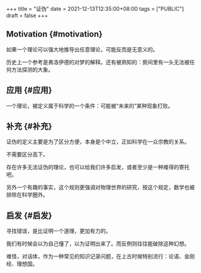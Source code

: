 +++
title = "证伪"
date = 2021-12-13T12:35:00+08:00
tags = ["PUBLIC"]
draft = false
+++

## Motivation {#motivation}

如果一个理论可以强大地推导出任意理论，可能反而是无意义的。

历史上一个参考是弗洛伊德的对梦的解释。还有被熟知的：房间里有一头无法被任何方法探测的大象。


## 应用 {#应用}

一个理论，被定义属于科学的一个条件：可能被“未来的”某种现象打败。


## 补充 {#补充}

证伪的定义主要是为了区分方便，本身是个中立，正如科学在一众宗教的关系。

不需要区分高下。

存在许多无法证伪的理论，也可以给我们许多启发，或者至少是一种难得的寄托吧。

另外一个有趣的事实，这个规则更强调对物理世界的研究，按这个规定，数学也被排除在科学圈外。


## 启发 {#启发}

寻找错误，是比证明一个道理，更加有力的。

我们有时候会以为自己懂了，以为证明出来了。而反例则往往能破除这种幻想。

难怪，对话体，作为一种常见的知识记录问题，在上古时候特别流行：论语、金刚经、理想国。
